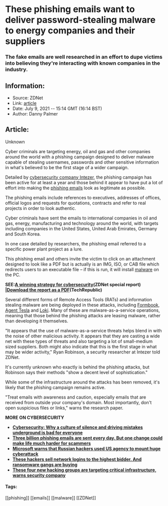 # These phishing emails want to deliver password-stealing malware to energy companies and their suppliers
### The fake emails are well researched in an effort to dupe victims into believing they're interacting with known companies in the industry.

## Information:
+ Source: ZDNet
+ Link: [article](https://www.zdnet.com/article/these-phishing-emails-want-to-deliver-password-stealing-malware-to-energy-companies-and-their-suppliers/)
+ Date: July 9, 2021 -- 15:14 GMT (16:14 BST)
+ Author: Danny Palmer


## Article:
Unknown

Cyber criminals are targeting energy, oil and gas and other companies around the world with a phishing campaign designed to deliver malware capable of stealing usernames, passwords and other sensitive information in what's believed to be the first stage of a wider campaign. 

Detailed by [cybersecurity company Intezer](https://www.intezer.com/blog/research/global-phishing-campaign-targets-energy-sector-and-its-suppliers/), the phishing campaign has been active for at least a year and those behind it appear to have put a lot of effort into making the [phishing emails](https://www.zdnet.com/article/what-is-phishing-how-to-protect-yourself-from-scam-emails-and-more/) look as legitimate as possible.

The phishing emails include references to executives, addresses of offices, official logos and requests for quotations, contracts and refer to real projects in order to look authentic. 

Cyber criminals have sent the emails to international companies in oil and gas, energy, manufacturing and technology around the world, with targets including companies in the United States, United Arab Emirates, Germany and South Korea. 

In one case detailed by researchers, the phishing email referred to a specific power plant project as a lure.

This phishing email and others invite the victim to click on an attachment designed to look like a PDF but is actually is an IMG, ISO, or CAB file which redirects users to an executable file – if this is run, it will install [malware](https://www.zdnet.com/article/what-is-malware-everything-you-need-to-know-about-viruses-trojans-and-malicious-software/) on the PC. 

****SEE:**[**A winning strategy for cybersecurity**](http://www.zdnet.com/topic/a-winning-strategy-for-cybersecurity/)**(ZDNet special report) |**[**Download the report as a PDF**](https://www.techrepublic.com/resource-library/whitepapers/a-winning-strategy-for-cybersecurity-free-pdf/?ftag=CMG-01-10aaa1b)**(TechRepublic)****






Several different forms of Remote Access Tools (RATs) and information stealing malware are being deployed in these attacks, including [Formbook](https://www.zdnet.com/article/cybersecurity-this-costly-and-destructive-malware-is-the-most-prolific-threat-to-your-network/), [Agent Tesla](https://www.zdnet.com/article/agent-tesla-ramps-up-its-game-in-bypassing-security-walls-attacks-endpoint-protection/) and [Loki](https://www.zdnet.com/article/new-lokibot-trojan-malware-campaign-comes-disguised-as-a-popular-game-launcher/). Many of these are malware-as-a-service operations, meaning that those behind the phishing attacks are leasing malware, rather than developing it themselves. 

"It appears that the use of malware-as-a-service threats helps blend in with the noise of other malicious activity. It appears that they are casting a wide net with these types of threats and also targeting a lot of small-medium sized suppliers. Both might also indicate that this is the first stage in what may be wider activity," Ryan Robinson, a security researcher at Intezer told ZDNet. 

It's currently unknown who exactly is behind the phishing attacks, but Robinson says their methods "show a decent level of sophistication." 

While some of the infrastructure around the attacks has been removed, it's likely that the phishing campaign remains active. 

"Treat emails with awareness and caution, especially emails that are received from outside your company's domain. Most importantly, don't open suspicious files or links," warns the research paper. 

**MORE ON CYBERSECURITY**

* [**Cybersecurity: Why a culture of silence and driving mistakes underground is bad for everyone**](https://www.zdnet.com/article/cybersecurity-why-a-culture-of-silence-and-driving-mistakes-underground-is-bad-for-everyone/)
* [**Three billion phishing emails are sent every day. But one change could make life much harder for scammers**](https://www.zdnet.com/article/three-billion-phishing-emails-are-sent-every-day-but-one-change-could-make-life-much-harder-for-scammers/)
* [**Microsoft warns that Russian hackers used US agency to mount huge cyberattack**](https://www.cnet.com/news/microsoft-warns-russian-hackers-are-using-a-us-agency-to-mount-a-huge-cyberattack/)
* [**These hackers sell network logins to the highest bidder. And ransomware gangs are buying**](https://www.zdnet.com/article/these-hackers-sell-network-logins-to-the-highest-bidder-and-ransomware-gangs-are-buying/)
* [**These four new hacking groups are targeting critical infrastructure, warns security company**](https://www.zdnet.com/article/these-four-new-hacking-groups-are-targeting-critical-infrastructure-warns-security-company/)





#### Tags:
[[phishing]] [[emails]] [[malware]] [[ZDNet]]

